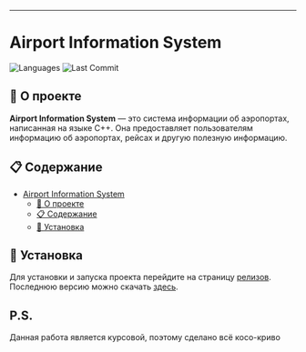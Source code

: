 ---

# Airport Information System

![Languages](https://img.shields.io/github/languages/top/nemp1yy/Airport_IS)
![Last Commit](https://img.shields.io/github/last-commit/nemp1yy/Airport_IS)

## 🚀 О проекте

**Airport Information System** — это система информации об аэропортах, написанная на языке C++. Она предоставляет пользователям информацию об аэропортах, рейсах и другую полезную информацию.

## 📋 Содержание

- [Airport Information System](#airport-information-system)
  - [🚀 О проекте](#-о-проекте)
  - [📋 Содержание](#-содержание)
  - [🔧 Установка](#-установка)

## 🔧 Установка

Для установки и запуска проекта перейдите на страницу [релизов](https://github.com/nemp1yy/Airport_IS/releases). Последнюю версию можно скачать [здесь](https://github.com/nemp1yy/Airport_IS/releases/latest).

## P.S.

Данная работа является курсовой, поэтому сделано всё косо-криво

